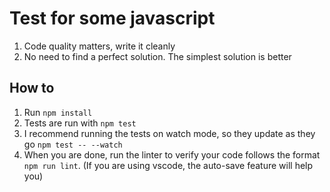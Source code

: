 # Test for some javascript


1. Code quality matters, write it cleanly
2. No need to find a perfect solution. The simplest solution is better

## How to 

1. Run `npm install`
2. Tests are run with `npm test`
3. I recommend running the tests on watch mode, so they update as they go `npm test -- --watch`
4. When you are done, run the linter to verify your code follows the format `npm run lint`. (If you are using vscode, the auto-save feature will help you)


